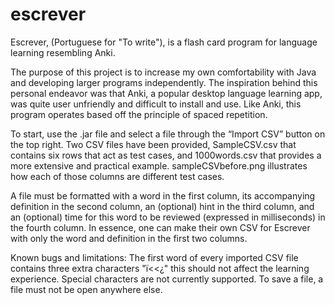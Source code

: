 # escrever
Escrever, (Portuguese for "To write"), is a flash card program for language learning resembling Anki.

The purpose of this project is to increase my own comfortability with Java and developing larger programs independently. The inspiration behind this personal endeavor was that Anki, a popular desktop language learning app, was quite user unfriendly and difficult to install and use. Like Anki, this program operates based off the principle of spaced repetition. 

To start, use the .jar file and select a file through the “Import CSV” button on the top right. Two CSV files have been provided, SampleCSV.csv that contains six rows that act as test cases, and 1000words.csv that provides a more extensive and practical example. sampleCSVbefore.png illustrates how each of those columns are different test cases.

A file must be formatted with a word in the first column, its accompanying definition in the second column, an (optional) hint in the third column, and an (optional) time for this word to be reviewed (expressed in milliseconds) in the fourth column. In essence, one can make their own CSV for Escrever with only the word and definition in the first two columns. 

Known bugs and limitations:
The first word of every imported CSV file contains three extra characters "ï<<¿" this should not affect the learning experience.
Special characters are not currently supported.
To save a file, a file must not be open anywhere else. 
